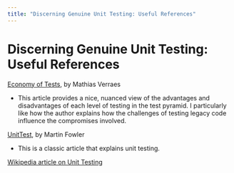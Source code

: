 ```yaml
---
title: "Discerning Genuine Unit Testing: Useful References"
---
```


# Discerning Genuine Unit Testing: Useful References

[Economy of Tests](http://verraes.net/2015/01/economy-of-tests/), by Mathias Verraes 
+ This article provides a nice, nuanced view of the advantages and disadvantages of each level of testing in the test pyramid. I particularly like how the author explains how the challenges of testing legacy code influence the compromises involved.


[UnitTest](https://martinfowler.com/bliki/UnitTest.html), by Martin Fowler
+ This is a classic article that explains unit testing.

[Wikipedia article on Unit Testing](https://en.wikipedia.org/wiki/Unit_testing)

